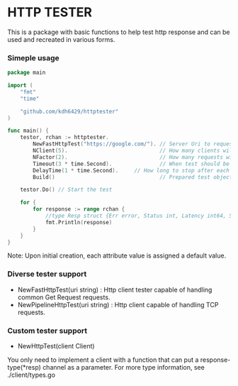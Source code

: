 # HTTP TESTER
This is a package with basic functions to help test http response and can be used and recreated in various forms.

### Simeple usage
```go
package main

import (
	"fmt"
	"time"

	"github.com/kdh6429/httptester"
)

func main() {
	testor, rchan := httptester.
		NewFastHttpTest("https://google.com/"). // Server Uri to request
		NClient(5).                             // How many clients will you request
		NFactor(2).                             // How many requests will each client make
		Timeout(3 * time.Second).               // When test should be ended
		DelayTime(1 * time.Second).		// How long to stop after each request per client
		Build()                                 // Prepared test object and channel for returning information

	testor.Do() // Start the test

	for {
		for response := range rchan {
			//type Resp struct {Err error, Status int, Latency int64, Size int}
			fmt.Println(response)
		}
	}
}

```
Note: Upon initial creation, each attribute value is assigned a default value.

### Diverse tester support
- NewFastHttpTest(uri string) : Http client tester capable of handling common Get Request requests.
- NewPipelineHttpTest(uri string) : Http client capable of handling TCP requests.

### Custom tester support
- NewHttpTest(client Client)

You only need to implement a client with a function that can put a response-type(*resp) channel as a parameter.
For more type information, see ./client/types.go
